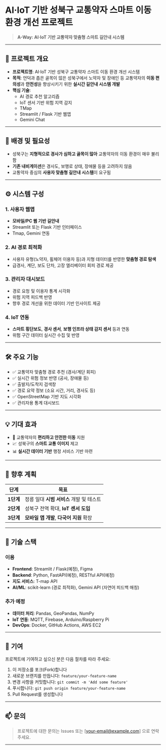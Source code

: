 
# AI·IoT 기반 성북구 교통약자 스마트 이동 환경 개선 프로젝트

> **A-Way: AI·IoT 기반 교통약자 맞춤형 스마트 길안내 시스템**

---

## 🧭 프로젝트 개요

- **프로젝트명**: AI·IoT 기반 성북구 교통약자 스마트 이동 환경 개선 시스템  
- **목적**: 언덕과 좁은 골목이 많은 성북구에서 노약자 및 장애인 등 교통약자의 **이동 편의성**과 **안전성**을 향상시키기 위한 **실시간 길안내 시스템 개발**
- **핵심 기술**:  
  - AI 경로 추천 알고리즘  
  - IoT 센서 기반 위험 지역 감지  
  - TMap
  - Streamlit / Flask 기반 웹앱
  - Gemini Chat

---

## 📌 배경 및 필요성

- 성북구는 **지형적으로 경사가 심하고 골목이 많아** 교통약자의 이동 환경이 매우 불리함
- **기존 내비게이션**은 경사도, 보행로 상태, 장애물 등을 고려하지 않음
- 교통약자 중심의 **사용자 맞춤형 길안내 시스템**이 요구됨

---

## ⚙️ 시스템 구성

### 1. 사용자 웹앱
- **모바일/PC 웹 기반 길안내**
- Streamlit 또는 Flask 기반 인터페이스
- Tmap, Gemini 연동

### 2. AI 경로 최적화
- 사용자 유형(노약자, 휠체어 이용자 등)과 지형 데이터를 반영한 **맞춤형 경로 탐색**
- 급경사, 계단, 보도 단차, 고장 엘리베이터 회피 경로 제공

### 3. 관리자 대시보드
- 경로 요청 및 이용자 통계 시각화
- 위험 지역 피드백 반영
- 향후 경로 개선을 위한 데이터 기반 인사이트 제공

### 4. IoT 연동
- **스마트 횡단보도**, **경사 센서**, **보행 인프라 상태 감지 센서** 등과 연동
- 위험 구간 데이터 실시간 수집 및 반영

---

## 🛠 주요 기능

- ✅ 교통약자 맞춤형 경로 추천 (경사/계단 회피)
- ✅ 실시간 위험 정보 반영 (공사, 장애물 등)
- ✅ 출발지/도착지 검색창
- ✅ 경로 요약 정보 (소요 시간, 거리, 경사도 등)
- ✅ OpenStreetMap 기반 지도 시각화
- ✅ 관리자용 통계 대시보드

---

## 💡 기대 효과

- 🚶 교통약자의 **편리하고 안전한 이동** 지원
- 📈 성북구의 **스마트 교통 이미지** 제고
- 📊 **실시간 데이터 기반** 행정 서비스 기반 마련

---

## 📅 향후 계획

| 단계 | 목표 |
|------|------|
| **1단계** | 정릉 일대 **시범 서비스** 개발 및 테스트 |
| **2단계** | 성북구 전역 확대, **IoT 센서 도입** |
| **3단계** | **모바일 앱 개발**, **다국어 지원** 확장 |

---

## 📂 기술 스택
### 이용
- **Frontend**: Streamlit / Flask(예정), Figma
- **Backend**: Python, FastAPI(예정), RESTful API(예정)
- **지도 서비스**: T-map API
- **AI/ML**: scikit-learn (경로 최적화), Gemini API (자연어 피드백 매칭)
  
### 추가 예정
- **데이터 처리**: Pandas, GeoPandas, NumPy
- **IoT 연동**: MQTT, Firebase, Arduino/Raspberry Pi
- **DevOps**: Docker, GitHub Actions, AWS EC2

---

## 🤝 기여

프로젝트에 기여하고 싶으신 분은 다음 절차를 따라 주세요:

1. 이 저장소를 포크(Fork)합니다
2. 새로운 브랜치를 만듭니다: `feature/your-feature-name`
3. 변경 사항을 커밋합니다: `git commit -m 'Add some feature'`
4. 푸시합니다: `git push origin feature/your-feature-name`
5. Pull Request를 생성합니다

---

## 📫 문의

> 프로젝트에 대한 문의는 Issues 또는 [your-email@example.com] 으로 연락 주세요.

---

